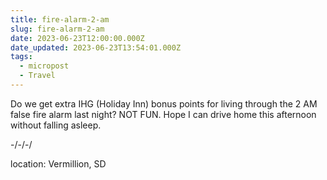 ```yaml
---
title: fire-alarm-2-am
slug: fire-alarm-2-am
date: 2023-06-23T12:00:00.000Z
date_updated: 2023-06-23T13:54:01.000Z
tags: 
  - micropost
  - Travel
---
```


Do we get extra IHG (Holiday Inn) bonus points for living through the 2 AM false fire alarm last night?  NOT FUN.  Hope I can drive home this afternoon without falling asleep.

-/-/-/

location: Vermillion, SD
